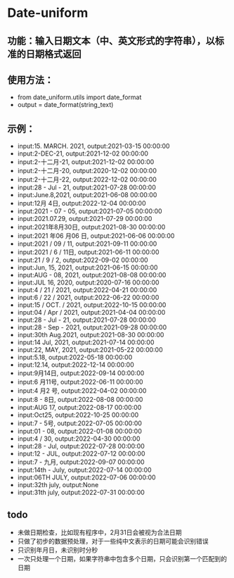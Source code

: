# Date-uniform
## 功能：输入日期文本（中、英文形式的字符串），以标准的日期格式返回
## 使用方法：
  * from date_uniform.utils import date_format
  * output = date_format(string_text)
## 示例：
* input:15. MARCH. 2021, output:2021-03-15 00:00:00
* input:2-DEC-21, output:2021-12-02 00:00:00
* input:2-十二月-21, output:2021-12-02 00:00:00
* input:2-十二月-20, output:2020-12-02 00:00:00
* input:2-十二月-22, output:2022-12-02 00:00:00
* input:28 - Jul - 21, output:2021-07-28 00:00:00
* input:June.8,2021, output:2021-06-08 00:00:00
* input:12月 4日, output:2022-12-04 00:00:00
* input:2021 - 07 - 05, output:2021-07-05 00:00:00
* input:2021.07.29, output:2021-07-29 00:00:00
* input:2021年8月30日, output:2021-08-30 00:00:00
* input:2021 年06 月06 日, output:2021-06-06 00:00:00
* input:2021 / 09 / 11, output:2021-09-11 00:00:00
* input:2021 / 6 / 11日, output:2021-06-11 00:00:00
* input:21 / 9 / 2, output:2022-09-02 00:00:00
* input:Jun, 15, 2021, output:2021-06-15 00:00:00
* input:AUG - 08, 2021, output:2021-08-08 00:00:00
* input:JUL 16, 2020, output:2020-07-16 00:00:00
* input:4 / 21 / 2021, output:2022-04-21 00:00:00
* input:6 / 22 / 2021, output:2022-06-22 00:00:00
* input:15 / OCT. / 2021, output:2022-10-15 00:00:00
* input:04 / Apr / 2021, output:2021-04-04 00:00:00
* input:28 - Jul - 21, output:2021-07-28 00:00:00
* input:28 - Sep - 2021, output:2021-09-28 00:00:00
* input:30th Aug.2021, output:2021-08-30 00:00:00
* input:14 Jul, 2021, output:2021-07-14 00:00:00
* input:22, MAY, 2021, output:2021-05-22 00:00:00
* input:5.18, output:2022-05-18 00:00:00
* input:12.14, output:2022-12-14 00:00:00
* input:9月14日, output:2022-09-14 00:00:00
* input:6 月11号, output:2022-06-11 00:00:00
* input:4 月2 号, output:2022-04-02 00:00:00
* input:8 - 8日, output:2022-08-08 00:00:00
* input:AUG 17, output:2022-08-17 00:00:00
* input:Oct25, output:2022-10-25 00:00:00
* input:7 - 5号, output:2022-07-05 00:00:00
* input:01 - 08, output:2022-01-08 00:00:00
* input:4 / 30, output:2022-04-30 00:00:00
* input:28 - Jul, output:2022-07-28 00:00:00
* input:12 - JUL, output:2022-07-12 00:00:00
* input:7 - 九月, output:2022-09-07 00:00:00
* input:14th - July, output:2022-07-14 00:00:00
* input:06TH  JULY, output:2022-07-06 00:00:00
* input:32th july, output:None
* input:31th july, output:2022-07-31 00:00:00

## todo
* 未做日期检查，比如现有程序中，2月31日会被视为合法日期
* 只做了初步的数据预处理，对于一些纯中文表示的日期可能会识别错误
* 只识别年月日，未识别时分秒
* 一次只处理一个日期，如果字符串中包含多个日期，只会识别第一个匹配到的日期
